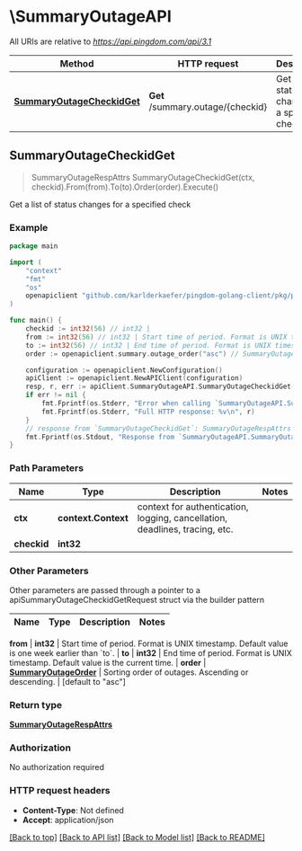 # \SummaryOutageAPI

All URIs are relative to *https://api.pingdom.com/api/3.1*

Method | HTTP request | Description
------------- | ------------- | -------------
[**SummaryOutageCheckidGet**](SummaryOutageAPI.md#SummaryOutageCheckidGet) | **Get** /summary.outage/{checkid} | Get a list of status changes for a specified check



## SummaryOutageCheckidGet

> SummaryOutageRespAttrs SummaryOutageCheckidGet(ctx, checkid).From(from).To(to).Order(order).Execute()

Get a list of status changes for a specified check



### Example

```go
package main

import (
	"context"
	"fmt"
	"os"
	openapiclient "github.com/karlderkaefer/pingdom-golang-client/pkg/pingdom/openapi"
)

func main() {
	checkid := int32(56) // int32 | 
	from := int32(56) // int32 | Start time of period. Format is UNIX timestamp. Default value is one week earlier than `to`. (optional)
	to := int32(56) // int32 | End time of period. Format is UNIX timestamp. Default value is the current time. (optional)
	order := openapiclient.summary.outage_order("asc") // SummaryOutageOrder | Sorting order of outages. Ascending or descending. (optional) (default to "asc")

	configuration := openapiclient.NewConfiguration()
	apiClient := openapiclient.NewAPIClient(configuration)
	resp, r, err := apiClient.SummaryOutageAPI.SummaryOutageCheckidGet(context.Background(), checkid).From(from).To(to).Order(order).Execute()
	if err != nil {
		fmt.Fprintf(os.Stderr, "Error when calling `SummaryOutageAPI.SummaryOutageCheckidGet``: %v\n", err)
		fmt.Fprintf(os.Stderr, "Full HTTP response: %v\n", r)
	}
	// response from `SummaryOutageCheckidGet`: SummaryOutageRespAttrs
	fmt.Fprintf(os.Stdout, "Response from `SummaryOutageAPI.SummaryOutageCheckidGet`: %v\n", resp)
}
```

### Path Parameters


Name | Type | Description  | Notes
------------- | ------------- | ------------- | -------------
**ctx** | **context.Context** | context for authentication, logging, cancellation, deadlines, tracing, etc.
**checkid** | **int32** |  | 

### Other Parameters

Other parameters are passed through a pointer to a apiSummaryOutageCheckidGetRequest struct via the builder pattern


Name | Type | Description  | Notes
------------- | ------------- | ------------- | -------------

 **from** | **int32** | Start time of period. Format is UNIX timestamp. Default value is one week earlier than &#x60;to&#x60;. | 
 **to** | **int32** | End time of period. Format is UNIX timestamp. Default value is the current time. | 
 **order** | [**SummaryOutageOrder**](SummaryOutageOrder.md) | Sorting order of outages. Ascending or descending. | [default to &quot;asc&quot;]

### Return type

[**SummaryOutageRespAttrs**](SummaryOutageRespAttrs.md)

### Authorization

No authorization required

### HTTP request headers

- **Content-Type**: Not defined
- **Accept**: application/json

[[Back to top]](#) [[Back to API list]](../README.md#documentation-for-api-endpoints)
[[Back to Model list]](../README.md#documentation-for-models)
[[Back to README]](../README.md)

